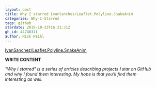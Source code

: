 ```yaml
---
layout: post
title: Why I starred IvanSanchez/Leaflet.Polyline.SnakeAnim
categories: Why-I-Starred
tags: github
stardate: 2015-10-23T16:21:31Z
gh_id: 44748311
author: Nick Peihl
---
```


[IvanSanchez/Leaflet.Polyline.SnakeAnim](star.repo.html_url)

**WRITE CONTENT**

*"Why I starred" is a series of articles describing projects I star on GitHub and why I found them interesting. My hope is that you'll find them interesting as well.*

